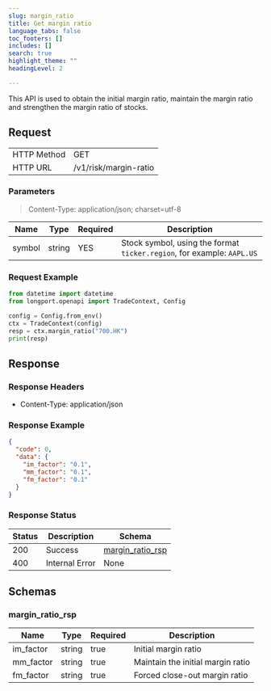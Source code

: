```yaml
---
slug: margin_ratio
title: Get margin ratio 
language_tabs: false
toc_footers: []
includes: []
search: true
highlight_theme: ""
headingLevel: 2

---
```


This API is used to obtain the initial margin ratio, maintain the margin ratio and strengthen the
margin ratio of stocks.

<SDKLinks module="trade" klass="TradeContext" method="margin_ratio" />

## 

## Request

<table className="http-basic">
<tbody>
<tr><td className="http-basic-key">HTTP Method</td><td>GET</td></tr>
<tr><td className="http-basic-key">HTTP URL</td><td>/v1/risk/margin-ratio 
</td></tr>
</tbody>
</table>

### Parameters

> Content-Type: application/json; charset=utf-8

| Name | Type | Required | Description |
|---|---|---|---|
| symbol | string | YES | Stock symbol, using the format `ticker.region`, for example: `AAPL.US` |

### Request Example

```python
from datetime import datetime
from longport.openapi import TradeContext, Config

config = Config.from_env()
ctx = TradeContext(config)
resp = ctx.margin_ratio("700.HK")
print(resp)
```

## Response

### Response Headers

- Content-Type: application/json

### Response Example

```json
{
  "code": 0,
  "data": {
    "im_factor": "0.1",
    "mm_factor": "0.1",
    "fm_factor": "0.1"
  }
}
```

### Response Status

| Status | Description | Schema |
|---|---|---|
| 200 | Success | [margin_ratio_rsp](#schemamargin_ratio_rsp) |
| 400 | Internal Error | None |

<aside className="success">
</aside>

## Schemas

### margin_ratio_rsp

<a id="schemamargin_ratio_rsp"></a>
<a id="schemamargin_ratio_rsp"></a>

|Name|Type|Required|Description|
|---|---|---|---|
|im_factor|string|true|Initial margin ratio|
|mm_factor|string|true|Maintain the initial margin ratio|
|fm_factor|string|true|Forced close-out margin ratio|

